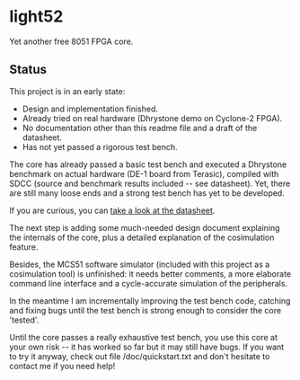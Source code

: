 light52
=======

Yet another free 8051 FPGA core.

## Status

This project is in an early state: 

* Design and implementation finished.
* Already tried on real hardware (Dhrystone demo on Cyclone-2 FPGA).
* No documentation other than this readme file and a draft of the datasheet.
* Has not yet passed a rigorous test bench.


The core has already passed a basic test bench and executed a Dhrystone benchmark
on actual hardware (DE-1 board from Terasic), compiled with SDCC (source and benchmark 
results included -- see datasheet). Yet, there are still many loose ends and a strong test bench 
has yet to be developed.

If you are curious, you can [take a look at the datasheet](https://github.com/jaruiz/light52/blob/master/doc/light52_ds.pdf?raw=true).


The next step is adding some much-needed design document explaining the 
internals of the core, plus a detailed explanation of the cosimulation feature.

Besides, the MCS51 software simulator (included with this project as a 
cosimulation tool) is unfinished: it needs better comments, a more 
elaborate command line interface and a cycle-accurate simulation of the 
peripherals.

In the meantime I am incrementally improving the test bench code, catching and 
fixing bugs until the test bench is strong enough to consider the core 'tested'.

Until the core passes a really exhaustive test bench, you use this core at your
own risk -- it has worked so far but it may still have bugs.
If you want to try it anyway, check out file /doc/quickstart.txt and 
don't hesitate to contact me if you need help!

